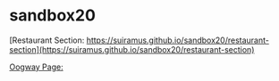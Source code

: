 # sandbox20
 
[Restaurant Section: https://suiramus.github.io/sandbox20/restaurant-section](https://suiramus.github.io/sandbox20/restaurant-section)

[Oogway Page:](https://suiramus.github.io/sandbox20/oogway)